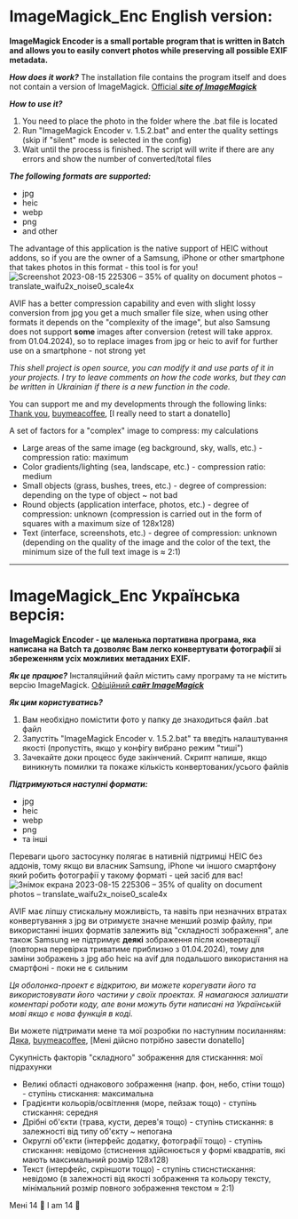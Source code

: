 # ImageMagick_Enc English version:
**ImageMagick Encoder is a small portable program that is written in Batch and allows you to easily convert photos while preserving all possible EXIF metadata.**

***How does it work?***
The installation file contains the program itself and does not contain a version of ImageMagick. [Official ***site of ImageMagick***](https://imagemagick.org/index.php)

***How to use it?***
1. You need to place the photo in the folder where the .bat file is located
2. Run "ImageMagick Encoder v. 1.5.2.bat" and enter the quality settings (skip if "silent" mode is selected in the config)
3. Wait until the process is finished. The script will write if there are any errors and show the number of converted/total files

***The following formats are supported:***
- jpg
- heic
- webp
- png
- and other

The advantage of this application is the native support of HEIC without addons, so if you are the owner of a Samsung, iPhone or other smartphone that takes photos in this format - this tool is for you!
![Screenshot 2023-08-15 225306 – 35% of quality on document photos – translate_waifu2x_noise0_scale4x](https://github.com/ArsenijN/ImageMagick_Enc/assets/67965122/af546f96-5505-4e9d-954f-1b201367cb89)


AVIF has a better compression capability and even with slight lossy conversion from jpg you get a much smaller file size, when using other formats it depends on the "complexity of the image", but also Samsung does not support **some** images after conversion (retest will take approx. from 01.04.2024), so to replace images from jpg or heic to avif for further use on a smartphone - not strong yet


*This shell project is open source, you can modify it and use parts of it in your projects. I try to leave comments on how the code works, but they can be written in Ukrainian if there is a new function in the code.*

You can support me and my developments through the following links:
[Thank you](https://arsenij-mine.diaka.ua/donate),
[buymeacoffee](https://www.buymeacoffee.com/arsenijnocQ),
[I really need to start a donatello]

A set of factors for a "complex" image to compress: my calculations
   - Large areas of the same image (eg background, sky, walls, etc.) - compression ratio: maximum
   - Color gradients/lighting (sea, landscape, etc.) - compression ratio: medium
   - Small objects (grass, bushes, trees, etc.) - degree of compression: depending on the type of object ~ not bad
   - Round objects (application interface, photos, etc.) - degree of compression: unknown (compression is carried out in the form of squares with a maximum size of 128x128)
   - Text (interface, screenshots, etc.) - degree of compression: unknown (depending on the quality of the image and the color of the text, the minimum size of the full text image is ≈ 2:1)

***

# ImageMagick_Enc Українська версія:
**ImageMagick Encoder - це маленька портативна програма, яка написана на Batch та дозволяє Вам легко конвертувати фотографії зі збереженням усіх можливих метаданих EXIF.**

***Як це працює?***
Інсталяційний файл містить саму програму та не містить версію ImageMagick. [Офіційний ***сайт ImageMagick***](https://imagemagick.org/index.php)

***Як цим користуватись?***
1. Вам необхідно помістити фото у папку де знаходиться файл .bat файл
2. Запустіть "ImageMagick Encoder v. 1.5.2.bat" та введіть налаштування якості (пропустіть, якщо у конфігу вибрано режим "тиші")
3. Зачекайте доки процесс буде закінчений. Скрипт напише, якщо виникнуть помилки та покаже кількість конвертованих/усього файлів

***Підтримуються наступні формати:***
- jpg
- heic
- webp
- png
- та інші

Переваги цього застосунку полягає в нативній підтримці HEIC без аддонів, тому якщо ви власник Samsung, iPhone чи іншого смартфону який робить фотографії у такому форматі - цей засіб для вас!
![Знімок екрана 2023-08-15 225306 – 35% of quality on document photos – translate_waifu2x_noise0_scale4x](https://github.com/ArsenijN/ImageMagick_Enc/assets/67965122/af546f96-5505-4e9d-954f-1b201367cb89)


AVIF має ліпшу стискальну можливість, та навіть при незначних втратах конвертування з jpg ви отримуєте значне менший розмір файлу, при використанні інших форматів залежить від "складності зображення", але також Samsung не підтримує **деякі** зображення після конвертації (повторна перевірка триватиме приблизно з 01.04.2024), тому для заміни зображень з jpg або heic на avif для подальшого використання на смартфоні - поки не є сильним


*Ця оболонка-проект є відкритою, ви можете корегувати його та використовувати його частини у своїх проектах. Я намагаюся залишати коментарі роботи коду, але вони можуть бути написані на Українській мові якщо є нова функція в коді.*

Ви можете підтримати мене та мої розробки по наступним посиланням:
[Дяка](https://arsenij-mine.diaka.ua/donate),
[buymeacoffee](https://www.buymeacoffee.com/arsenijnocQ),
[Мені дійсно потрібно завести donatello]

Сукупність факторів "складного" зображення для стисканння: мої підрахунки
  - Великі області однакового зображення (напр. фон, небо, стіни тощо) - ступінь стискання: максимальна
  - Градієнти кольорів/освітлення (море, пейзаж тощо) - ступінь стискання: середня
  - Дрібні об'єкти (трава, кусти, дерев'я тощо) - ступінь стискання: в залежності від типу об'єкту ~ непогана
  - Округлі об'єкти (інтерфейс додатку, фотографії тощо) - ступінь стискання: невідомо (стиснення здійснюється у формі квадратів, які мають максимальний розмір 128x128)
  - Текст (інтерфейс, скріншоти тощо) - ступінь стиснстискання: невідомо (в залежності від якості зображення та кольору тексту, мінімальний розмір повного зображення текстом ≈ 2:1)











Мені 14 🥳
I am 14 🥳
